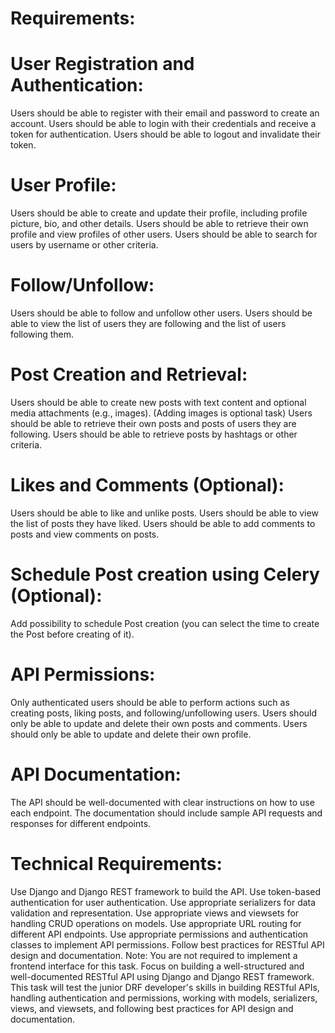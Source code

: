 # Requirements:
# User Registration and Authentication:
Users should be able to register with their email and password to create an account.
Users should be able to login with their credentials and receive a token for authentication.
Users should be able to logout and invalidate their token.
# User Profile:
Users should be able to create and update their profile, including profile picture, bio, and other details.
Users should be able to retrieve their own profile and view profiles of other users.
Users should be able to search for users by username or other criteria.
# Follow/Unfollow:
Users should be able to follow and unfollow other users.
Users should be able to view the list of users they are following and the list of users following them.
# Post Creation and Retrieval:
Users should be able to create new posts with text content and optional media attachments (e.g., images). (Adding images is optional task)
Users should be able to retrieve their own posts and posts of users they are following.
Users should be able to retrieve posts by hashtags or other criteria.
# Likes and Comments (Optional):
Users should be able to like and unlike posts. Users should be able to view the list of posts they have liked. Users should be able to add comments to posts and view comments on posts.

# Schedule Post creation using Celery (Optional):
Add possibility to schedule Post creation (you can select the time to create the Post before creating of it).
# API Permissions:
Only authenticated users should be able to perform actions such as creating posts, liking posts, and following/unfollowing users.
Users should only be able to update and delete their own posts and comments.
Users should only be able to update and delete their own profile.
# API Documentation:
The API should be well-documented with clear instructions on how to use each endpoint.
The documentation should include sample API requests and responses for different endpoints.
# Technical Requirements:
Use Django and Django REST framework to build the API.
Use token-based authentication for user authentication.
Use appropriate serializers for data validation and representation.
Use appropriate views and viewsets for handling CRUD operations on models.
Use appropriate URL routing for different API endpoints.
Use appropriate permissions and authentication classes to implement API permissions.
Follow best practices for RESTful API design and documentation.
Note: You are not required to implement a frontend interface for this task. Focus on building a 
well-structured and well-documented RESTful API using Django and Django REST framework. 
This task will test the junior DRF developer's skills in building RESTful APIs, 
handling authentication and permissions, working with models, serializers, views, 
and viewsets, and following best practices for API design and documentation.
